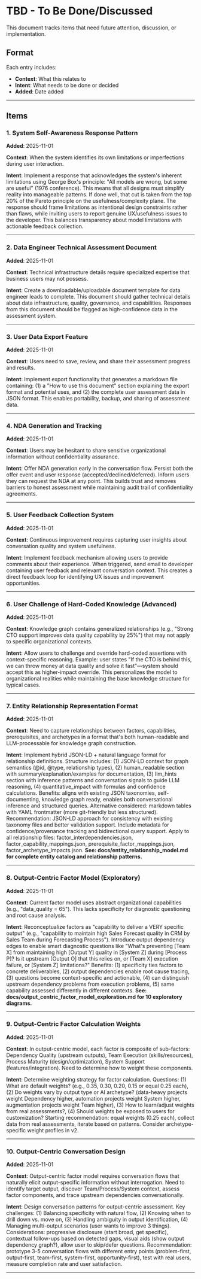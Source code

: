 # TBD - To Be Done/Discussed

This document tracks items that need future attention, discussion, or implementation.

## Format
Each entry includes:
- **Context**: What this relates to
- **Intent**: What needs to be done or decided
- **Added**: Date added

---

## Items

### 1. System Self-Awareness Response Pattern
**Added**: 2025-11-01

**Context**: When the system identifies its own limitations or imperfections during user interaction.

**Intent**: Implement a response that acknowledges the system's inherent limitations using George Box's principle: "All models are wrong, but some are useful" (1976 conference). This means that all designs must simplify reality into manageable patterns. If done well, that cut is taken from the top 20% of the Pareto principle on the usefulness/complexity plane. The response should frame limitations as intentional design constraints rather than flaws, while inviting users to report genuine UX/usefulness issues to the developer. This balances transparency about model limitations with actionable feedback collection.

---

### 2. Data Engineer Technical Assessment Document
**Added**: 2025-11-01

**Context**: Technical infrastructure details require specialized expertise that business users may not possess.

**Intent**: Create a downloadable/uploadable document template for data engineer leads to complete. This document should gather technical details about data infrastructure, quality, governance, and capabilities. Responses from this document should be flagged as high-confidence data in the assessment system.

---

### 3. User Data Export Feature
**Added**: 2025-11-01

**Context**: Users need to save, review, and share their assessment progress and results.

**Intent**: Implement export functionality that generates a markdown file containing: (1) a "How to use this document" section explaining the export format and potential uses, and (2) the complete user assessment data in JSON format. This enables portability, backup, and sharing of assessment data.

---

### 4. NDA Generation and Tracking
**Added**: 2025-11-01

**Context**: Users may be hesitant to share sensitive organizational information without confidentiality assurance.

**Intent**: Offer NDA generation early in the conversation flow. Persist both the offer event and user response (accepted/declined/deferred). Inform users they can request the NDA at any point. This builds trust and removes barriers to honest assessment while maintaining audit trail of confidentiality agreements.

---

### 5. User Feedback Collection System
**Added**: 2025-11-01

**Context**: Continuous improvement requires capturing user insights about conversation quality and system usefulness.

**Intent**: Implement feedback mechanism allowing users to provide comments about their experience. When triggered, send email to developer containing user feedback and relevant conversation context. This creates a direct feedback loop for identifying UX issues and improvement opportunities.

---

### 6. User Challenge of Hard-Coded Knowledge (Advanced)
**Added**: 2025-11-01

**Context**: Knowledge graph contains generalized relationships (e.g., "Strong CTO support improves data quality capability by 25%") that may not apply to specific organizational contexts.

**Intent**: Allow users to challenge and override hard-coded assertions with context-specific reasoning. Example: user states "If the CTO is behind this, we can throw money at data quality and solve it fast"—system should accept this as higher-impact override. This personalizes the model to organizational realities while maintaining the base knowledge structure for typical cases.

---

### 7. Entity Relationship Representation Format
**Added**: 2025-11-01

**Context**: Need to capture relationships between factors, capabilities, prerequisites, and archetypes in a format that's both human-readable and LLM-processable for knowledge graph construction.

**Intent**: Implement hybrid JSON-LD + natural language format for relationship definitions. Structure includes: (1) JSON-LD context for graph semantics (@id, @type, relationship types), (2) human_readable section with summary/explanation/examples for documentation, (3) llm_hints section with inference patterns and conversation signals to guide LLM reasoning, (4) quantitative_impact with formulas and confidence calculations. Benefits: aligns with existing JSON taxonomies, self-documenting, knowledge graph ready, enables both conversational inference and structured queries. Alternative considered: markdown tables with YAML frontmatter (more git-friendly but less structured). Recommendation: JSON-LD approach for consistency with existing taxonomy files and better validation support. Include metadata for confidence/provenance tracking and bidirectional query support. Apply to all relationship files: factor_interdependencies.json, factor_capability_mappings.json, prerequisite_factor_mappings.json, factor_archetype_impacts.json. **See: docs/entity_relationship_model.md for complete entity catalog and relationship patterns.**

---

### 8. Output-Centric Factor Model (Exploratory)
**Added**: 2025-11-01

**Context**: Current factor model uses abstract organizational capabilities (e.g., "data_quality = 65"). This lacks specificity for diagnostic questioning and root cause analysis.

**Intent**: Reconceptualize factors as "capability to deliver a VERY specific output" (e.g., "capability to maintain high Sales Forecast quality in CRM by Sales Team during Forecasting Process"). Introduce output dependency edges to enable smart diagnostic questions like "What's preventing [Team X] from maintaining high [Output Y] quality in [System Z] during [Process P]? Is it upstream [Output O] that this relies on, or [Team X] execution failure, or [System Z] limitations?" Benefits: (1) specificity ties factors to concrete deliverables, (2) output dependencies enable root cause tracing, (3) questions become context-specific and actionable, (4) can distinguish upstream dependency problems from execution problems, (5) same capability assessed differently in different contexts. **See: docs/output_centric_factor_model_exploration.md for 10 exploratory diagrams.**

---

### 9. Output-Centric Factor Calculation Weights
**Added**: 2025-11-01

**Context**: In output-centric model, each factor is composite of sub-factors: Dependency Quality (upstream outputs), Team Execution (skills/resources), Process Maturity (design/optimization), System Support (features/integration). Need to determine how to weight these components.

**Intent**: Determine weighting strategy for factor calculation. Questions: (1) What are default weights? (e.g., 0.35, 0.30, 0.20, 0.15 or equal 0.25 each), (2) Do weights vary by output type or AI archetype? (data-heavy projects weight Dependency higher, automation projects weight System higher, augmentation projects weight Team higher), (3) How to learn/adjust weights from real assessments?, (4) Should weights be exposed to users for customization? Starting recommendation: equal weights (0.25 each), collect data from real assessments, iterate based on patterns. Consider archetype-specific weight profiles in v2.

---

### 10. Output-Centric Conversation Design
**Added**: 2025-11-01

**Context**: Output-centric factor model requires conversation flows that naturally elicit output-specific information without interrogation. Need to identify target output, discover Team/Process/System context, assess factor components, and trace upstream dependencies conversationally.

**Intent**: Design conversation patterns for output-centric assessment. Key challenges: (1) Balancing specificity with natural flow, (2) Knowing when to drill down vs. move on, (3) Handling ambiguity in output identification, (4) Managing multi-output scenarios (user wants to improve 3 things). Considerations: progressive disclosure (start broad, get specific), contextual follow-ups based on detected gaps, visual aids (show output dependency graph?), allow user to skip/defer questions. Recommendation: prototype 3-5 conversation flows with different entry points (problem-first, output-first, team-first, system-first, opportunity-first), test with real users, measure completion rate and user satisfaction.

---

